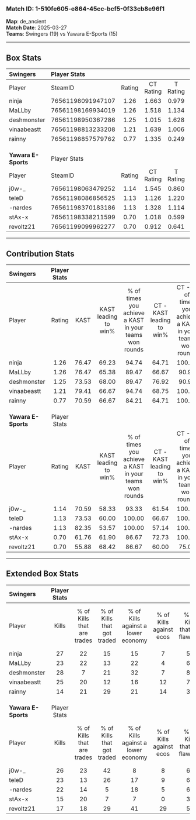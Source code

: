 ### Match ID: 1-510fe605-e864-45cc-bcf5-0f33cb8e96f1  
**Map**: de_ancient  
**Match Date**: 2025-03-27  
**Teams**: Swingers (19) vs Yawara E-Sports (15)  

---  

## Box Stats  

| **Swingers**        | Player Stats      |        |           |          |       |      |       |         |        |      |     |
| :- | :- | :-: | :-: | :-: | :-: | :-: | :-: | :-: | :-: | :-: | :-: |
| Player              | SteamID           | Rating | CT Rating | T Rating | KAST  | ADR  | Kills | Assists | Deaths | K/D  | HS% |
| ninja               | 76561198091947107 |  1.26  |   1.663   |  0.979   | 76.47 | 73.7 |  27   |    6    |   19   | 1.42 | 44  |
| MaLLby              | 76561198169934019 |  1.26  |   1.518   |  1.134   | 76.47 | 92.9 |  23   |   13    |   18   | 1.28 | 60  |
| deshmonster         | 76561198950367286 |  1.25  |   1.015   |  1.628   | 73.53 | 82.8 |  28   |    7    |   22   | 1.27 | 50  |
| vinaabeastt         | 76561198813233208 |  1.21  |   1.639   |  1.006   | 79.41 | 74.6 |  25   |    9    |   21   | 1.19 | 56  |
| rainny              | 76561198857579762 |  0.77  |   1.335   |  0.249   | 70.59 | 55.3 |  14   |    6    |   23   | 0.61 | 28  |
|                     |                   |        |           |          |       |      |       |         |        |      |     |
|                     |                   |        |           |          |       |      |       |         |        |      |     |
|                     |                   |        |           |          |       |      |       |         |        |      |     |
| **Yawara E-Sports** | Player Stats      |        |           |          |       |      |       |         |        |      |     |
| Player              | SteamID           | Rating | CT Rating | T Rating | KAST  | ADR  | Kills | Assists | Deaths | K/D  | HS% |
| j0w-_               | 76561198063479252 |  1.14  |   1.545   |  0.860   | 70.59 | 79.9 |  26   |    4    |   23   | 1.13 | 57  |
| teleD               | 76561198086856525 |  1.13  |   1.126   |  1.220   | 73.53 | 85.5 |  23   |   11    |   23   | 1.00 | 52  |
| -nardes             | 76561198370183186 |  1.13  |   1.328   |  1.114   | 82.35 | 66.3 |  22   |    9    |   21   | 1.05 | 27  |
| stAx-x              | 76561198338211599 |  0.70  |   1.018   |  0.599   | 61.76 | 52.8 |  15   |   10    |   25   | 0.60 | 46  |
| revoltz21           | 76561199099962277 |  0.70  |   0.912   |  0.641   | 55.88 | 51.9 |  17   |    8    |   25   | 0.68 | 29  |
---  

## Contribution Stats  

| **Swingers**        | Player Stats |       |                      |                                                        |                           |                                                             |                          |                                                            |
| :- | :-: | :-: | :-: | :-: | :-: | :-: | :-: | :-: |
| Player              |    Rating    | KAST  | KAST leading to win% | % of times you achieve a KAST in your teams won rounds | CT - KAST leading to win% | CT - % of times you achieve a KAST in your teams won rounds | T - KAST leading to win% | T - % of times you achieve a KAST in your teams won rounds |
| ninja               |     1.26     | 76.47 |        69.23         |                         94.74                          |           64.71           |                           100.00                            |          77.78           |                           87.50                            |
| MaLLby              |     1.26     | 76.47 |        65.38         |                         89.47                          |           66.67           |                            90.91                            |          63.64           |                           87.50                            |
| deshmonster         |     1.25     | 73.53 |        68.00         |                         89.47                          |           76.92           |                            90.91                            |          58.33           |                           87.50                            |
| vinaabeastt         |     1.21     | 79.41 |        66.67         |                         94.74                          |           68.75           |                           100.00                            |          63.64           |                           87.50                            |
| rainny              |     0.77     | 70.59 |        66.67         |                         84.21                          |           64.71           |                           100.00                            |          71.43           |                           62.50                            |
|                     |              |       |                      |                                                        |                           |                                                             |                          |                                                            |
|                     |              |       |                      |                                                        |                           |                                                             |                          |                                                            |
|                     |              |       |                      |                                                        |                           |                                                             |                          |                                                            |
| **Yawara E-Sports** | Player Stats |       |                      |                                                        |                           |                                                             |                          |                                                            |
| Player              |    Rating    | KAST  | KAST leading to win% | % of times you achieve a KAST in your teams won rounds | CT - KAST leading to win% | CT - % of times you achieve a KAST in your teams won rounds | T - KAST leading to win% | T - % of times you achieve a KAST in your teams won rounds |
| j0w-_               |     1.14     | 70.59 |        58.33         |                         93.33                          |           61.54           |                           100.00                            |          54.55           |                           85.71                            |
| teleD               |     1.13     | 73.53 |        60.00         |                         100.00                         |           66.67           |                           100.00                            |          53.85           |                           100.00                           |
| -nardes             |     1.13     | 82.35 |        53.57         |                         100.00                         |           57.14           |                           100.00                            |          50.00           |                           100.00                           |
| stAx-x              |     0.70     | 61.76 |        61.90         |                         86.67                          |           72.73           |                           100.00                            |          50.00           |                           71.43                            |
| revoltz21           |     0.70     | 55.88 |        68.42         |                         86.67                          |           60.00           |                            75.00                            |          77.78           |                           100.00                           |
---  

## Extended Box Stats  

| **Swingers**        | Player Stats |                            |                            |                                    |                         |                              |                                 |        |                             |                                     |                          |                               |                            |
| :- | :-: | :-: | :-: | :-: | :-: | :-: | :-: | :-: | :-: | :-: | :-: | :-: | :-: |
| Player              |    Kills     | % of Kills that are trades | % of Kills that got traded | % of Kills against a lower economy | % of Kills against ecos | % of Kills that are flawless | % of Kills that are close duels | Deaths | % of Deaths that get traded | % of Deaths against a lower economy | % of Deaths against ecos | % of Deaths that are flawless | % of Deaths that are close |
| ninja               |      27      |             22             |             15             |                 15                 |            7            |              59              |                0                |   19   |             26              |                 16                  |            0             |              42               |             0              |
| MaLLby              |      23      |             22             |             13             |                 22                 |            4            |              61              |                9                |   18   |             28              |                 22                  |            0             |              39               |             22             |
| deshmonster         |      28      |             7              |             21             |                 32                 |            7            |              82              |                4                |   22   |             14              |                 18                  |            0             |              82               |             5              |
| vinaabeastt         |      25      |             20             |             12             |                 16                 |           12            |              76              |                0                |   21   |             38              |                 24                  |            0             |              67               |             5              |
| rainny              |      14      |             21             |             29             |                 21                 |           14            |              36              |                0                |   23   |             13              |                 22                  |            0             |              61               |             9              |
|                     |              |                            |                            |                                    |                         |                              |                                 |        |                             |                                     |                          |                               |                            |
|                     |              |                            |                            |                                    |                         |                              |                                 |        |                             |                                     |                          |                               |                            |
|                     |              |                            |                            |                                    |                         |                              |                                 |        |                             |                                     |                          |                               |                            |
| **Yawara E-Sports** | Player Stats |                            |                            |                                    |                         |                              |                                 |        |                             |                                     |                          |                               |                            |
| Player              |    Kills     | % of Kills that are trades | % of Kills that got traded | % of Kills against a lower economy | % of Kills against ecos | % of Kills that are flawless | % of Kills that are close duels | Deaths | % of Deaths that get traded | % of Deaths against a lower economy | % of Deaths against ecos | % of Deaths that are flawless | % of Deaths that are close |
| j0w-_               |      26      |             23             |             42             |                 8                  |            8            |              65              |               12                |   23   |              9              |                  9                  |            4             |              70               |             4              |
| teleD               |      23      |             13             |             26             |                 17                 |            9            |              65              |                9                |   23   |             13              |                 13                  |            9             |              65               |             9              |
| -nardes             |      22      |             14             |             5              |                 18                 |            5            |              68              |                5                |   21   |             24              |                  5                  |            0             |              67               |             0              |
| stAx-x              |      15      |             20             |             7              |                 7                  |            0            |              33              |               13                |   25   |             24              |                 12                  |            8             |              64               |             0              |
| revoltz21           |      17      |             18             |             29             |                 41                 |           29            |              53              |                0                |   25   |             16              |                  8                  |            0             |              64               |             0              |
